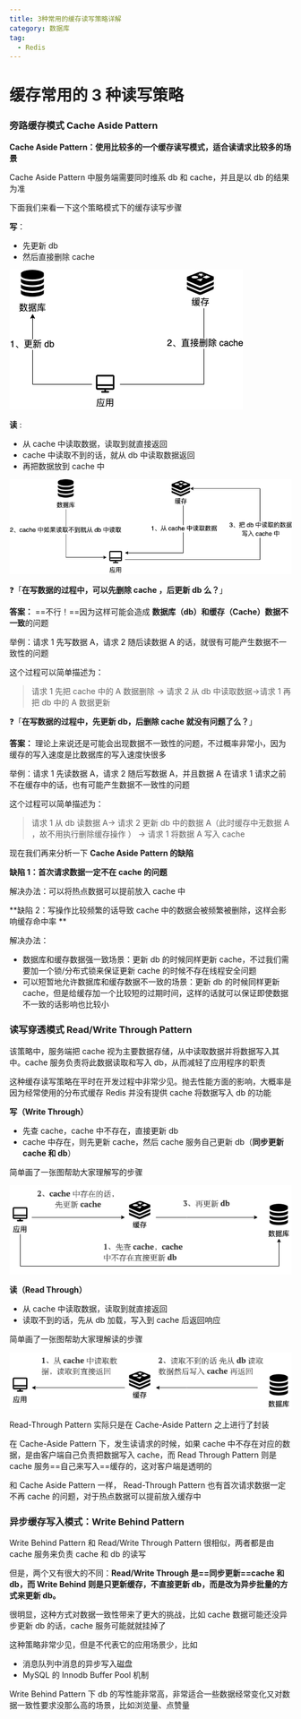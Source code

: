 ```yaml
---
title: 3种常用的缓存读写策略详解
category: 数据库
tag:
  - Redis
---
```


# 缓存常用的 3 种读写策略

### 旁路缓存模式 Cache Aside Pattern

**Cache Aside Pattern：使用比较多的一个缓存读写模式，适合读请求比较多的场景**

Cache Aside Pattern 中服务端需要同时维系 db 和 cache，并且是以 db 的结果为准

下面我们来看一下这个策略模式下的缓存读写步骤

**写**：

- 先更新 db
- 然后直接删除 cache 

![](assets/cache-aside-write.png)

**读** :

- 从 cache 中读取数据，读取到就直接返回
- cache 中读取不到的话，就从 db 中读取数据返回
- 再把数据放到 cache 中

![](assets/cache-aside-read.png)

❓「**在写数据的过程中，可以先删除 cache ，后更新 db 么？**」

**答案：** ==不行！==因为这样可能会造成 **数据库（db）和缓存（Cache）数据不一致**的问题

举例：请求 1 先写数据 A，请求 2 随后读数据 A 的话，就很有可能产生数据不一致性的问题

这个过程可以简单描述为：

> 请求 1 先把 cache 中的 A 数据删除 -> 请求 2 从 db 中读取数据->请求 1 再把 db 中的 A 数据更新

❓「**在写数据的过程中，先更新 db，后删除 cache 就没有问题了么？**」

**答案：** 理论上来说还是可能会出现数据不一致性的问题，不过概率非常小，因为缓存的写入速度是比数据库的写入速度快很多

举例：请求 1 先读数据 A，请求 2 随后写数据 A，并且数据 A 在请求 1 请求之前不在缓存中的话，也有可能产生数据不一致性的问题

这个过程可以简单描述为：

> 请求 1 从 db 读数据 A-> 请求 2 更新 db 中的数据 A（此时缓存中无数据 A ，故不用执行删除缓存操作 ） -> 请求 1 将数据 A 写入 cache

现在我们再来分析一下 **Cache Aside Pattern 的缺陷**

**缺陷 1：首次请求数据一定不在 cache 的问题**

解决办法：可以将热点数据可以提前放入 cache 中

**缺陷 2：写操作比较频繁的话导致 cache 中的数据会被频繁被删除，这样会影响缓存命中率 **

解决办法：

- 数据库和缓存数据强一致场景：更新 db 的时候同样更新 cache，不过我们需要加一个锁/分布式锁来保证更新 cache 的时候不存在线程安全问题
- 可以短暂地允许数据库和缓存数据不一致的场景：更新 db 的时候同样更新 cache，但是给缓存加一个比较短的过期时间，这样的话就可以保证即使数据不一致的话影响也比较小

### 读写穿透模式 Read/Write Through Pattern

该策略中，服务端把 cache 视为主要数据存储，从中读取数据并将数据写入其中。cache 服务负责将此数据读取和写入 db，从而减轻了应用程序的职责

这种缓存读写策略在平时在开发过程中非常少见。抛去性能方面的影响，大概率是因为经常使用的分布式缓存 Redis 并没有提供 cache 将数据写入 db 的功能

**写（Write Through）**

- 先查 cache，cache 中不存在，直接更新 db
- cache 中存在，则先更新 cache，然后 cache 服务自己更新 db（**同步更新 cache 和 db**）

简单画了一张图帮助大家理解写的步骤

![](assets/write-through.png)

**读（Read Through）**

- 从 cache 中读取数据，读取到就直接返回
- 读取不到的话，先从 db 加载，写入到 cache 后返回响应

简单画了一张图帮助大家理解读的步骤

![](assets/read-through.png)

Read-Through Pattern 实际只是在 Cache-Aside Pattern 之上进行了封装

在 Cache-Aside Pattern 下，发生读请求的时候，如果 cache 中不存在对应的数据，是由客户端自己负责把数据写入 cache，而 Read Through Pattern 则是 cache 服务==自己来写入==缓存的，这对客户端是透明的

和 Cache Aside Pattern 一样， Read-Through Pattern 也有首次请求数据一定不再 cache 的问题，对于热点数据可以提前放入缓存中

### 异步缓存写入模式：Write Behind Pattern

Write Behind Pattern 和 Read/Write Through Pattern 很相似，两者都是由 cache 服务来负责 cache 和 db 的读写

但是，两个又有很大的不同：**Read/Write Through 是==同步更新==cache 和 db，而 Write Behind 则是只更新缓存，不直接更新 db，而是改为异步批量的方式来更新 db。**

很明显，这种方式对数据一致性带来了更大的挑战，比如 cache 数据可能还没异步更新 db 的话，cache 服务可能就就挂掉了

这种策略非常少见，但是不代表它的应用场景少，比如

- 消息队列中消息的异步写入磁盘
- MySQL 的 Innodb Buffer Pool 机制

Write Behind Pattern 下 db 的写性能非常高，非常适合一些数据经常变化又对数据一致性要求没那么高的场景，比如浏览量、点赞量
